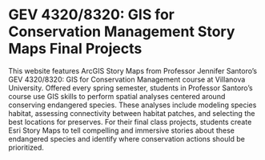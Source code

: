 # GEV 4320/8320: GIS for Conservation Management Story Maps Final Projects

This website features ArcGIS Story Maps from Professor Jennifer Santoro’s GEV 4320/8320: GIS for Conservation Management course at Villanova University. Offered every spring semester, students in Professor Santoro’s course use GIS skills to perform spatial analyses centered around conserving endangered species. These analyses include modeling species habitat, assessing connectivity between habitat patches, and selecting the best locations for preserves. For their final class projects, students create Esri Story Maps to tell compelling and immersive stories about these endangered species and identify where conservation actions should be prioritized.
